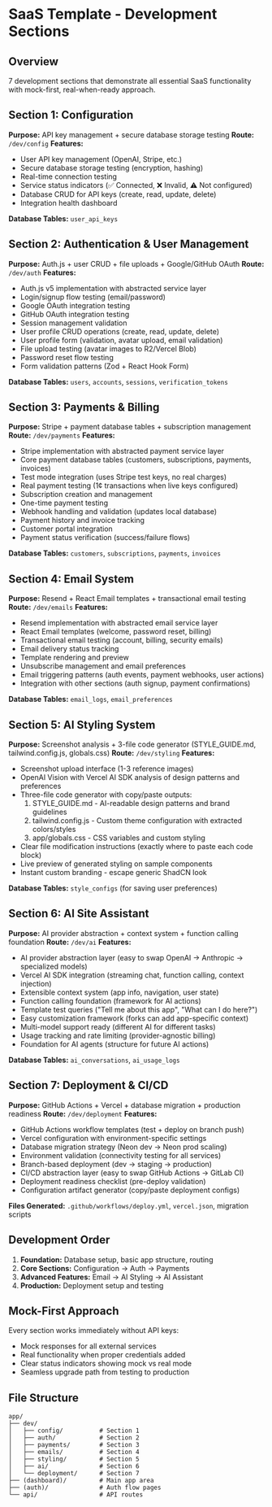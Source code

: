 # SaaS Template - Development Sections

## Overview
7 development sections that demonstrate all essential SaaS functionality with mock-first, real-when-ready approach.

## Section 1: Configuration
**Purpose:** API key management + secure database storage testing
**Route:** `/dev/config`
**Features:**
- User API key management (OpenAI, Stripe, etc.)
- Secure database storage testing (encryption, hashing)
- Real-time connection testing
- Service status indicators (✅ Connected, ❌ Invalid, ⚠️ Not configured)
- Database CRUD for API keys (create, read, update, delete)
- Integration health dashboard

**Database Tables:** `user_api_keys`

## Section 2: Authentication & User Management
**Purpose:** Auth.js + user CRUD + file uploads + Google/GitHub OAuth
**Route:** `/dev/auth`
**Features:**
- Auth.js v5 implementation with abstracted service layer
- Login/signup flow testing (email/password)
- Google OAuth integration testing
- GitHub OAuth integration testing
- Session management validation
- User profile CRUD operations (create, read, update, delete)
- User profile form (validation, avatar upload, email validation)
- File upload testing (avatar images to R2/Vercel Blob)
- Password reset flow testing
- Form validation patterns (Zod + React Hook Form)

**Database Tables:** `users`, `accounts`, `sessions`, `verification_tokens`

## Section 3: Payments & Billing
**Purpose:** Stripe + payment database tables + subscription management
**Route:** `/dev/payments`
**Features:**
- Stripe implementation with abstracted payment service layer
- Core payment database tables (customers, subscriptions, payments, invoices)
- Test mode integration (uses Stripe test keys, no real charges)
- Real payment testing (1¢ transactions when live keys configured)
- Subscription creation and management
- One-time payment testing
- Webhook handling and validation (updates local database)
- Payment history and invoice tracking
- Customer portal integration
- Payment status verification (success/failure flows)

**Database Tables:** `customers`, `subscriptions`, `payments`, `invoices`

## Section 4: Email System
**Purpose:** Resend + React Email templates + transactional email testing
**Route:** `/dev/emails`
**Features:**
- Resend implementation with abstracted email service layer
- React Email templates (welcome, password reset, billing)
- Transactional email testing (account, billing, security emails)
- Email delivery status tracking
- Template rendering and preview
- Unsubscribe management and email preferences
- Email triggering patterns (auth events, payment webhooks, user actions)
- Integration with other sections (auth signup, payment confirmations)

**Database Tables:** `email_logs`, `email_preferences`

## Section 5: AI Styling System
**Purpose:** Screenshot analysis + 3-file code generator (STYLE_GUIDE.md, tailwind.config.js, globals.css)
**Route:** `/dev/styling`
**Features:**
- Screenshot upload interface (1-3 reference images)
- OpenAI Vision with Vercel AI SDK analysis of design patterns and preferences
- Three-file code generator with copy/paste outputs:
  1. STYLE_GUIDE.md - AI-readable design patterns and brand guidelines
  2. tailwind.config.js - Custom theme configuration with extracted colors/styles
  3. app/globals.css - CSS variables and custom styling
- Clear file modification instructions (exactly where to paste each code block)
- Live preview of generated styling on sample components
- Instant custom branding - escape generic ShadCN look

**Database Tables:** `style_configs` (for saving user preferences)

## Section 6: AI Site Assistant
**Purpose:** AI provider abstraction + context system + function calling foundation
**Route:** `/dev/ai`
**Features:**
- AI provider abstraction layer (easy to swap OpenAI → Anthropic → specialized models)
- Vercel AI SDK integration (streaming chat, function calling, context injection)
- Extensible context system (app info, navigation, user state)
- Function calling foundation (framework for AI actions)
- Template test queries ("Tell me about this app", "What can I do here?")
- Easy customization framework (forks can add app-specific context)
- Multi-model support ready (different AI for different tasks)
- Usage tracking and rate limiting (provider-agnostic billing)
- Foundation for AI agents (structure for future AI actions)

**Database Tables:** `ai_conversations`, `ai_usage_logs`

## Section 7: Deployment & CI/CD
**Purpose:** GitHub Actions + Vercel + database migration + production readiness
**Route:** `/dev/deployment`
**Features:**
- GitHub Actions workflow templates (test + deploy on branch push)
- Vercel configuration with environment-specific settings
- Database migration strategy (Neon dev → Neon prod scaling)
- Environment validation (connectivity testing for all services)
- Branch-based deployment (dev → staging → production)
- CI/CD abstraction layer (easy to swap GitHub Actions → GitLab CI)
- Deployment readiness checklist (pre-deploy validation)
- Configuration artifact generator (copy/paste deployment configs)

**Files Generated:** `.github/workflows/deploy.yml`, `vercel.json`, migration scripts

## Development Order
1. **Foundation:** Database setup, basic app structure, routing
2. **Core Sections:** Configuration → Auth → Payments
3. **Advanced Features:** Email → AI Styling → AI Assistant
4. **Production:** Deployment setup and testing

## Mock-First Approach
Every section works immediately without API keys:
- Mock responses for all external services
- Real functionality when proper credentials added
- Clear status indicators showing mock vs real mode
- Seamless upgrade path from testing to production

## File Structure
```
app/
├── dev/
│   ├── config/          # Section 1
│   ├── auth/            # Section 2
│   ├── payments/        # Section 3
│   ├── emails/          # Section 4
│   ├── styling/         # Section 5
│   ├── ai/              # Section 6
│   └── deployment/      # Section 7
├── (dashboard)/         # Main app area
├── (auth)/              # Auth flow pages
└── api/                 # API routes
```